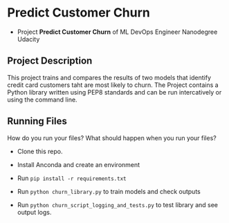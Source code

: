 # Predict Customer Churn

- Project **Predict Customer Churn** of ML DevOps Engineer Nanodegree Udacity

## Project Description
This project trains and compares the results of two models that identify credit card customers taht are most likely to churn. 
The Project contains a Python library written using PEP8 standards and can be run intercatively or using the command line. 


## Running Files
How do you run your files? What should happen when you run your files?

- Clone this repo. 

- Install Anconda and create an environment 

- Run `pip install -r requirements.txt`

- Run `python churn_library.py` to train models and check outputs

- Run `python churn_script_logging_and_tests.py` to test library and see output logs.



